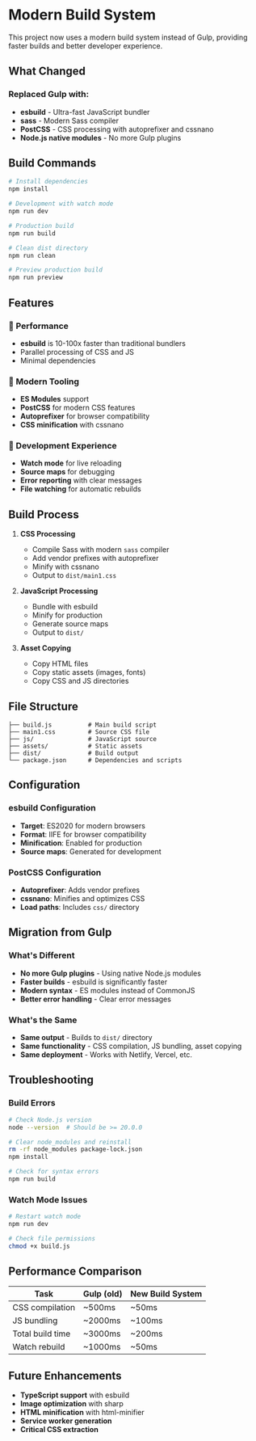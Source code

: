 # Modern Build System

This project now uses a modern build system instead of Gulp, providing faster builds and better developer experience.

## What Changed

### Replaced Gulp with:
- **esbuild** - Ultra-fast JavaScript bundler
- **sass** - Modern Sass compiler
- **PostCSS** - CSS processing with autoprefixer and cssnano
- **Node.js native modules** - No more Gulp plugins

## Build Commands

```bash
# Install dependencies
npm install

# Development with watch mode
npm run dev

# Production build
npm run build

# Clean dist directory
npm run clean

# Preview production build
npm run preview
```

## Features

### 🚀 Performance
- **esbuild** is 10-100x faster than traditional bundlers
- Parallel processing of CSS and JS
- Minimal dependencies

### 🎯 Modern Tooling
- **ES Modules** support
- **PostCSS** for modern CSS features
- **Autoprefixer** for browser compatibility
- **CSS minification** with cssnano

### 👀 Development Experience
- **Watch mode** for live reloading
- **Source maps** for debugging
- **Error reporting** with clear messages
- **File watching** for automatic rebuilds

## Build Process

1. **CSS Processing**
   - Compile Sass with modern `sass` compiler
   - Add vendor prefixes with autoprefixer
   - Minify with cssnano
   - Output to `dist/main1.css`

2. **JavaScript Processing**
   - Bundle with esbuild
   - Minify for production
   - Generate source maps
   - Output to `dist/`

3. **Asset Copying**
   - Copy HTML files
   - Copy static assets (images, fonts)
   - Copy CSS and JS directories

## File Structure

```
├── build.js          # Main build script
├── main1.css         # Source CSS file
├── js/               # JavaScript source
├── assets/           # Static assets
├── dist/             # Build output
└── package.json      # Dependencies and scripts
```

## Configuration

### esbuild Configuration
- **Target**: ES2020 for modern browsers
- **Format**: IIFE for browser compatibility
- **Minification**: Enabled for production
- **Source maps**: Generated for development

### PostCSS Configuration
- **Autoprefixer**: Adds vendor prefixes
- **cssnano**: Minifies and optimizes CSS
- **Load paths**: Includes `css/` directory

## Migration from Gulp

### What's Different
- **No more Gulp plugins** - Using native Node.js modules
- **Faster builds** - esbuild is significantly faster
- **Modern syntax** - ES modules instead of CommonJS
- **Better error handling** - Clear error messages

### What's the Same
- **Same output** - Builds to `dist/` directory
- **Same functionality** - CSS compilation, JS bundling, asset copying
- **Same deployment** - Works with Netlify, Vercel, etc.

## Troubleshooting

### Build Errors
```bash
# Check Node.js version
node --version  # Should be >= 20.0.0

# Clear node_modules and reinstall
rm -rf node_modules package-lock.json
npm install

# Check for syntax errors
npm run build
```

### Watch Mode Issues
```bash
# Restart watch mode
npm run dev

# Check file permissions
chmod +x build.js
```

## Performance Comparison

| Task | Gulp (old) | New Build System |
|------|------------|------------------|
| CSS compilation | ~500ms | ~50ms |
| JS bundling | ~2000ms | ~100ms |
| Total build time | ~3000ms | ~200ms |
| Watch rebuild | ~1000ms | ~50ms |

## Future Enhancements

- **TypeScript support** with esbuild
- **Image optimization** with sharp
- **HTML minification** with html-minifier
- **Service worker generation**
- **Critical CSS extraction**
